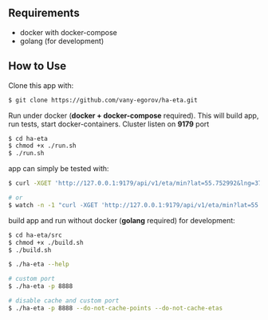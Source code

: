 Requirements
------------

- docker with docker-compose
- golang (for development)

How to Use
----------

Clone this app with:
``` bash
$ git clone https://github.com/vany-egorov/ha-eta.git
```

Run under docker (**docker + docker-compose** required).
This will build app, run tests, start docker-containers.
Cluster listen on **9179** port
``` bash
$ cd ha-eta
$ chmod +x ./run.sh
$ ./run.sh
```

app can simply be tested with:
```bash
$ curl -XGET 'http://127.0.0.1:9179/api/v1/eta/min?lat=55.752992&lng=37.618333'

# or
$ watch -n -1 "curl -XGET 'http://127.0.0.1:9179/api/v1/eta/min?lat=55.752992&lng=37.618333'"
```

build app and run without docker (**golang** required) for development:
``` bash
$ cd ha-eta/src
$ chmod +x ./build.sh
$ ./build.sh

$ ./ha-eta --help

# сustom port
$ ./ha-eta -p 8888

# disable cache and custom port
$ ./ha-eta -p 8888 --do-not-cache-points --do-not-cache-etas
```
